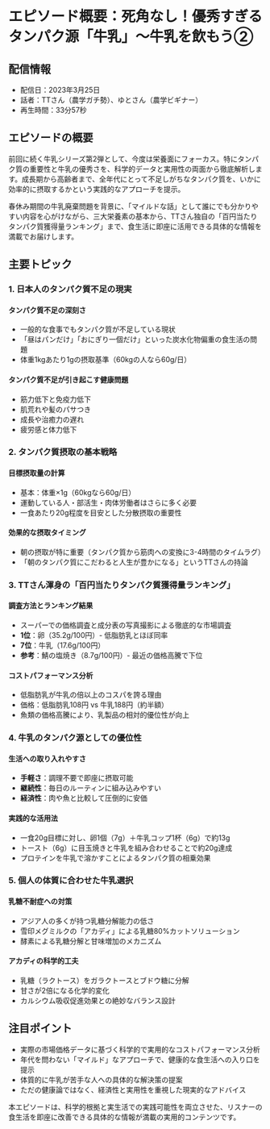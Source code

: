 # エピソード概要：死角なし！優秀すぎるタンパク源「牛乳」〜牛乳を飲もう②

## 配信情報
- 配信日：2023年3月25日
- 話者：TTさん（農学ガチ勢）、ゆとさん（農学ビギナー）
- 再生時間：33分57秒

## エピソードの概要

前回に続く牛乳シリーズ第2弾として、今度は栄養面にフォーカス。特にタンパク質の重要性と牛乳の優秀さを、科学的データと実用性の両面から徹底解析します。成長期から高齢者まで、全年代にとって不足しがちなタンパク質を、いかに効率的に摂取するかという実践的なアプローチを提示。

春休み期間の牛乳廃棄問題を背景に、「マイルドな話」として誰にでも分かりやすい内容を心がけながら、三大栄養素の基本から、TTさん独自の「百円当たりタンパク質獲得量ランキング」まで、食生活に即座に活用できる具体的な情報を満載でお届けします。

## 主要トピック

### 1. 日本人のタンパク質不足の現実

#### タンパク質不足の深刻さ
- 一般的な食事でもタンパク質が不足している現状
- 「昼はパンだけ」「おにぎり一個だけ」といった炭水化物偏重の食生活の問題
- 体重1kgあたり1gの摂取基準（60kgの人なら60g/日）

#### タンパク質不足が引き起こす健康問題
- 筋力低下と免疫力低下
- 肌荒れや髪のパサつき
- 成長や治癒力の遅れ
- 疲労感と体力低下

### 2. タンパク質摂取の基本戦略

#### 目標摂取量の計算
- 基本：体重×1g（60kgなら60g/日）
- 運動している人・部活生・肉体労働者はさらに多く必要
- 一食あたり20g程度を目安とした分散摂取の重要性

#### 効果的な摂取タイミング
- 朝の摂取が特に重要（タンパク質から筋肉への変換に3-4時間のタイムラグ）
- 「朝のタンパク質にこだわると人生が豊かになる」というTTさんの持論

### 3. TTさん渾身の「百円当たりタンパク質獲得量ランキング」

#### 調査方法とランキング結果
- スーパーでの価格調査と成分表の写真撮影による徹底的な市場調査
- **1位**：卵（35.2g/100円）- 低脂肪乳とほぼ同率
- **7位**：牛乳（17.6g/100円）
- **参考**：鯖の塩焼き（8.7g/100円）- 最近の価格高騰で下位

#### コストパフォーマンス分析
- 低脂肪乳が牛乳の倍以上のコスパを誇る理由
- 価格：低脂肪乳108円 vs 牛乳188円（約半額）
- 魚類の価格高騰により、乳製品の相対的優位性が向上

### 4. 牛乳のタンパク源としての優位性

#### 生活への取り入れやすさ
- **手軽さ**：調理不要で即座に摂取可能
- **継続性**：毎日のルーティンに組み込みやすい
- **経済性**：肉や魚と比較して圧倒的に安価

#### 実践的な活用法
- 一食20g目標に対し、卵1個（7g）＋牛乳コップ1杯（6g）で約13g
- トースト（6g）に目玉焼きと牛乳を組み合わせることで約20g達成
- プロテインを牛乳で溶かすことによるタンパク質の相乗効果

### 5. 個人の体質に合わせた牛乳選択

#### 乳糖不耐症への対策
- アジア人の多くが持つ乳糖分解能力の低さ
- 雪印メグミルクの「アカディ」による乳糖80%カットソリューション
- 酵素による乳糖分解と甘味増加のメカニズム

#### アカディの科学的工夫
- 乳糖（ラクトース）をガラクトースとブドウ糖に分解
- 甘さが2倍になる化学的変化
- カルシウム吸収促進効果との絶妙なバランス設計

## 注目ポイント

- 実際の市場価格データに基づく科学的で実用的なコストパフォーマンス分析
- 年代を問わない「マイルド」なアプローチで、健康的な食生活への入り口を提示
- 体質的に牛乳が苦手な人への具体的な解決策の提案
- ただの健康論ではなく、経済性と実用性を重視した現実的なアドバイス

本エピソードは、科学的根拠と実生活での実践可能性を両立させた、リスナーの食生活を即座に改善できる具体的な情報が満載の実用的コンテンツです。